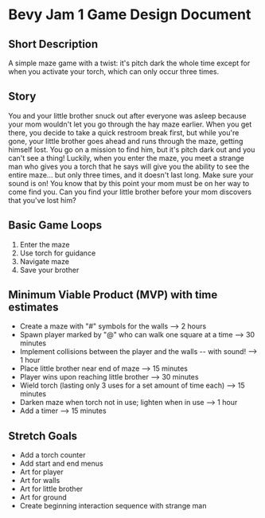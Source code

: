 # Bevy Jam 1 Game Design Document

## Short Description
A simple maze game with a twist: it's pitch dark the whole time except for when you activate your torch, which can only occur three times.

## Story
You and your little brother snuck out after everyone was asleep because your mom wouldn't let you go through the hay maze earlier. When you get there, you decide to take a quick restroom break first, but while you're gone, your little brother goes ahead and runs through the maze, getting himself lost. You go on a mission to find him, but it's pitch dark out and you can't see a thing! Luckily, when you enter the maze, you meet a strange man who gives you a torch that he says will give you the ability to see the entire maze... but only three times, and it doesn't last long. Make sure your sound is on! You know that by this point your mom must be on her way to come find you. Can you find your little brother before your mom discovers that you've lost him?

## Basic Game Loops
1. Enter the maze
1. Use torch for guidance
1. Navigate maze
1. Save your brother

## Minimum Viable Product (MVP) with time estimates
* Create a maze with "#" symbols for the walls --> 2 hours
* Spawn player marked by "@" who can walk one square at a time --> 30 minutes
* Implement collisions between the player and the walls -- with sound! --> 1 hour
* Place little brother near end of maze --> 15 minutes
* Player wins upon reaching little brother --> 30 minutes
* Wield torch (lasting only 3 uses for a set amount of time each) --> 15 minutes
* Darken maze when torch not in use; lighten when in use --> 1 hour
* Add a timer --> 15 minutes

## Stretch Goals
* Add a torch counter
* Add start and end menus
* Art for player
* Art for walls
* Art for little brother
* Art for ground
* Create beginning interaction sequence with strange man